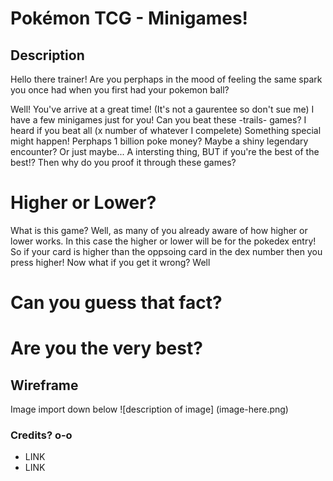 # Pokémon TCG - Minigames!

## Description
Hello there trainer!
Are you perphaps in the mood of feeling the same spark you once had when you first had your pokemon ball?

Well! You've arrive at a great time! 
(It's not a gaurentee so don't sue me)
I have a few minigames just for you! Can you beat these -trails- games?
I heard if you beat all (x number of whatever I compelete)
Something special might happen! 
Perphaps 1 billion poke money?
Maybe a shiny legendary encounter?
Or just maybe...
A intersting thing, BUT if you're the best of the best!? 
Then why do you proof it through these games?

# Higher or Lower?
What is this game?
Well, as many of you already aware of how higher or lower works.
In this case the higher or lower will be for the pokedex entry!
So if your card is higher than the oppsoing card in the dex number then you press higher!
Now what if you get it wrong?
Well 

# Can you guess that fact?

# Are you the very best?

## Wireframe
Image import down below
![description of image] (image-here.png)

### Credits? o-o
- LINK
- LINK
